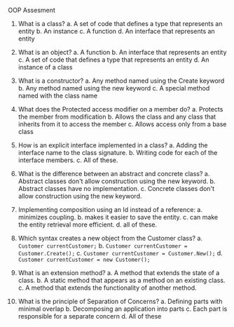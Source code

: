 OOP Assesment

1. What is a class?
   a. A set of code that defines a type that represents an entity
   b. An instance
   c. A function
   d. An interface that represents an entity

2. What is an object?
   a. A function
   b. An interface that represents an entity
   c. A set of code that defines a type that represents an entity
   d. An instance of a class

3. What is a constructor?
   a. Any method named using the Create keyword
   b. Any method named using the new keyword
   c. A special method named with the class name

4. What does the Protected access modifier on a member do?
   a. Protects the member from modification
   b. Allows the class and any class that inherits from it to access the member
   c. Allows access only from a base class

5. How is an explicit interface implemented in a class?
   a. Adding the interface name to the class signature.
   b. Writing code for each of the interface members.
   c. All of these.

6. What is the difference between an abstract and concrete class?
   a. Abstract classes don't allow construction using the new keyword.
   b. Abstract classes have no implementation.
   c. Concrete classes don't allow construction using the new keyword.

7. Implementing composition using an Id instead of a reference:
   a. minimizes coupling.
   b. makes it easier to save the entity.
   c. can make the entity retrieval more efficient.
   d. all of these.

8. Which syntax creates a new object from the Customer class?
   a. `Customer currentCustomer;`
   b. `Customer currentCustomer = Customer.Create();`
   c. `Customer currentCustomer = Customer.New();`
   d. `Customer currentCustomer = new Customer();`

9. What is an extension method?
   a. A method that extends the state of a class.
   b. A static method that appears as a method on an existing class.
   c. A method that extends the functionality of another method.
 
10. What is the principle of Separation of Concerns?
    a. Defining parts with minimal overlap
    b. Decomposing an application into parts
    c. Each part is responsible for a separate concern
    d. All of these



